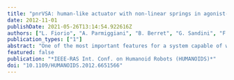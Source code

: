 ```yaml
---
title: "pnrVSA: human-like actuator with non-linear springs in agonist-antagonist configuration"
date: 2012-11-01
publishDate: 2021-05-26T13:14:54.922616Z
authors: ["L. Fiorio", "A. Parmiggiani", "B. Berret", "G. Sandini", "F. Nori"]
publication_types: ["1"]
abstract: "One of the most important features for a system capable of working in uncertain and unstructured environments is reliability. Nowadays robots are excellent machines, but are still not able to interact with their surrounding environment as humans or animals do. Recent studies highlight the role played by impedance changes in the human arm during manipulation tasks. In particular the possibility to vary the stiffness of shoulder, elbow and wrist allows humans to interact easily with fast changing environments while rejecting unpredictable noise disturbances [1]. Several studies also showed how the capability of 'co-contracting' antagonistic muscles is required to interact with noisy/unpredictable environments. Starting from these premises we recently proposed novel design principles to build actuators with the ability to actively regulate the passive noise rejection (i.e. the ability to cancel the effect of disturbances without explicitly relying on feedback) [2]. In the present paper we implement these principles in the mechanical design of a novel actuator. The actuator is composed of two electric motors in agonist-antagonist configuration. The final design includes also four non-linear springs whose force-displacement characteristic has been customized on the specific application requirements. Validation of the proposed non-linear spring design has been conducted on a prototype and results are reported in this paper. Future works foreseen the integration of the proposed actuators on a two limbed robot with six artificial muscle, (three agonist-antagonist pairs) in a simple and bi-articular configuration."
featured: false
publication: "*IEEE-RAS Int. Conf. on Humanoid Robots (HUMANOIDS)*"
doi: "10.1109/HUMANOIDS.2012.6651566"
---
```


